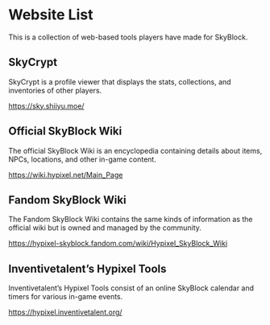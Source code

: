 # Website List
This is a collection of web-based tools players have made for SkyBlock.

## SkyCrypt
SkyCrypt is a profile viewer that displays the stats, collections, and inventories of other players.

https://sky.shiiyu.moe/

## Official SkyBlock Wiki
The official SkyBlock Wiki is an encyclopedia containing details about items, NPCs, locations, and other in-game content.

https://wiki.hypixel.net/Main_Page

## Fandom SkyBlock Wiki
The Fandom SkyBlock Wiki contains the same kinds of information as the official wiki but is owned and managed by the community.

https://hypixel-skyblock.fandom.com/wiki/Hypixel_SkyBlock_Wiki

## Inventivetalent’s Hypixel Tools
Inventivetalent’s Hypixel Tools consist of an online SkyBlock calendar and timers for various in-game events.

https://hypixel.inventivetalent.org/